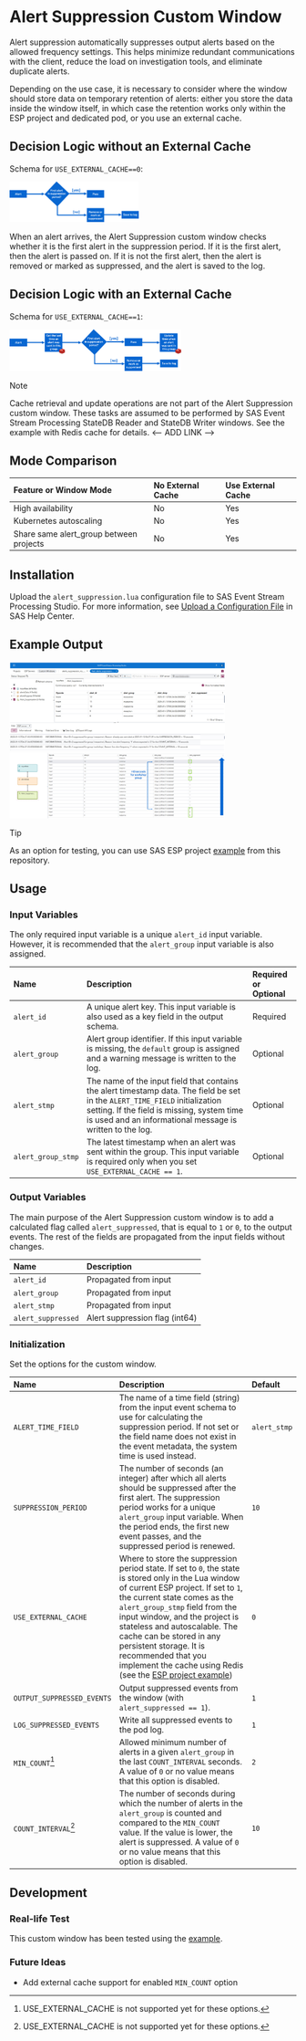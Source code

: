 # Alert Suppression Custom Window
Alert suppression automatically suppresses output alerts based on the allowed frequency settings. This helps minimize redundant communications with the client, reduce the load on investigation tools, and eliminate duplicate alerts.

Depending on the use case, it is necessary to consider where the window should store data on temporary retention of alerts: either you store the data inside the window itself, in which case the retention works only within the ESP project and dedicated pod, or you use an external cache.

## Decision Logic without an External Cache
Schema for `USE_EXTERNAL_CACHE==0`:

<img alt="Decision logic without an external cache" src="img/window_logic_nocache.png"  width="45%" height="45%">

When an alert arrives, the Alert Suppression custom window checks whether it is the first alert in the suppression period. If it is the first alert, then the alert is passed on. If it is not the first alert, then the alert is removed or marked as suppressed, and the alert is saved to the log.

## Decision Logic with an External Cache 
Schema for `USE_EXTERNAL_CACHE==1`:

<img alt="Decision logic with an external cache" src="img/window_logic_with_cache.png"  width="60%" height="60%">

> [!NOTE]
> Cache retrieval and update operations are not part of the Alert Suppression custom window. These tasks are assumed to be performed by SAS Event Stream Processing StateDB Reader and StateDB Writer windows. See the example with Redis cache for details.  <-- ADD LINK --> 
  
## Mode Comparison

| Feature or Window Mode            | No External Cache            | Use External Cache            |
|:----------------|:-----------------------|:-----------------------|
| High availability|No|Yes|
| Kubernetes autoscaling|No|Yes|
| Share same alert_group between projects|No|Yes|

## Installation
Upload the `alert_suppression.lua` configuration file to SAS Event Stream Processing Studio. For more information, see [Upload a Configuration File](https://documentation.sas.com/?cdcId=espcdc&cdcVersion=default&docsetId=espstudio&docsetTarget=n1s1yakz9sl8upn1h9w2w7ba2mao.htm#p0a64jblkf46y4n1hofcs1ikonrz) in SAS Help Center. 

## Example Output

<img alt="Output for Alert_Suppression window" src="img/alert_suppression_window_studio_output.jpg"  width="75%" height="75%">
<img alt="Output for Alert_Suppression window, with comments" src="img/alert_suppression_window_studio_output_commented.jpg"  width="75%" height="75%">

> [!TIP]
> As an option for testing, you can use SAS ESP project [example](./test_files/alerts_suppression_no_cacheV1_1.xml) from this repository.

## Usage

<!--start_of_usage-->
### Input Variables
The only required input variable is a unique `alert_id` input variable. However, it is recommended that the `alert_group` input variable is also assigned.

| Name                       | Description                                                                 | Required or Optional   |
|:---------------------------|:----------------------------------------------------------------------------|:-----------------------|
| `alert_id`                   | A unique alert key. This input variable is also used as a key field in the output schema.                       | Required               |
| `alert_group`                | Alert group identifier. If this input variable is missing, the `default` group is assigned and a warning message is written to the log.                              | Optional               |
| `alert_stmp`                 | The name of the input field that contains the alert timestamp data. The field be set in the `ALERT_TIME_FIELD` initialization setting. If the field is missing, system time is used and an informational message is written to the log.                   | Optional               |
| `alert_group_stmp`           |  The latest timestamp when an alert was sent within the group. This input variable is required only when you set `USE_EXTERNAL_CACHE == 1`.  | Optional               |


### Output Variables
The main purpose of the Alert Suppression custom window is to add a calculated flag called `alert_suppressed`, that is equal to `1` or `0`, to the output events. The rest of the fields are propagated from the input fields without changes.

| Name            | Description            |
|:----------------|:-----------------------|
| `alert_id` | Propagated from input |
| `alert_group` | Propagated from input |
| `alert_stmp` | Propagated from input |
| `alert_suppressed` | Alert suppression flag (int64) |

### Initialization
Set the options for the custom window. 

| Name                   | Description                                                          | Default   |
|:-----------------------|:---------------------------------------------------------------------|:----------|
| `ALERT_TIME_FIELD`   | The name of a time field (string) from the input event schema to use for calculating the suppression period. If not set or the field name does not exist in the event metadata, the system time is used instead.  | `alert_stmp`      |
| `SUPPRESSION_PERIOD`  | The number of seconds (an integer) after which all alerts should be suppressed after the first alert. The suppression period works for a unique `alert_group` input variable. When the period ends, the first new event passes, and the suppressed period is renewed. | `10`       |
| `USE_EXTERNAL_CACHE` | Where to store the suppression period state. If set to `0`, the state is stored only in the Lua window of current ESP project. If set to `1`, the current state comes as the `alert_group_stmp` field from the input window, and the project is stateless and autoscalable. The cache can be stored in any persistent storage. It is recommended that you implement the cache using Redis (see the [ESP project example](./test_files/alerts_suppression_redisV1.xml))   | `0`        |
| `OUTPUT_SUPPRESSED_EVENTS`            | Output suppressed events from the window (with `alert_suppressed == 1`).                                                  | `1`         |
| `LOG_SUPPRESSED_EVENTS`  | Write all suppressed events to the pod log. | `1`       |
| `MIN_COUNT`[^1] | Allowed minimum number of alerts in a given `alert_group` in the last `COUNT_INTERVAL` seconds. A value of `0` or no value means that this option is disabled.                                           | `2`         |
| `COUNT_INTERVAL`[^1]            | The number of seconds during which the number of alerts in the `alert_group` is counted and compared to the `MIN_COUNT` value. If the value is lower, the alert is suppressed. A value of `0` or no value means that this option is disabled.                                                  | `10`         |
<!--end_of_usage-->

[^1]: USE_EXTERNAL_CACHE is not supported yet for these options.


## Development

### Real-life Test
This custom window has been tested using the [example](./test_files/alerts_suppression_no_cacheV1_1.xml). 

### Future Ideas
- Add external cache support for enabled `MIN_COUNT` option

